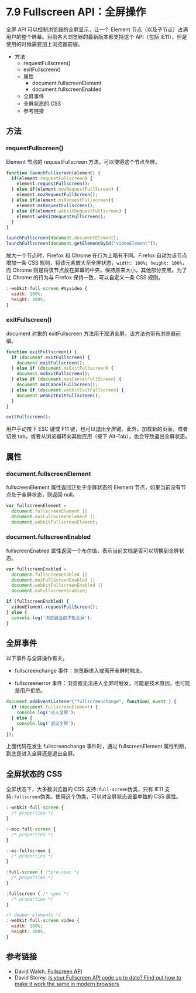 # 7.9 Fullscreen API：全屏操作

全屏 API 可以控制浏览器的全屏显示，让一个 Element 节点（以及子节点）占满用户的整个屏幕。目前各大浏览器的最新版本都支持这个 API（包括 IE11），但是使用的时候需要加上浏览器前缀。

*   方法
    *   requestFullscreen()
    *   exitFullscreen()
    *   属性
        *   document.fullscreenElement
        *   document.fullscreenEnabled
    *   全屏事件
    *   全屏状态的 CSS
    *   参考链接

## 方法

### requestFullscreen()

Element 节点的 requestFullscreen 方法，可以使得这个节点全屏。

```js
function launchFullscreen(element) {
  if(element.requestFullscreen) {
    element.requestFullscreen();
  } else if(element.mozRequestFullScreen) {
    element.mozRequestFullScreen();
  } else if(element.msRequestFullscreen){
    element.msRequestFullscreen();
  } else if(element.webkitRequestFullscreen) {
    element.webkitRequestFullScreen();
  }
}

launchFullscreen(document.documentElement);
launchFullscreen(document.getElementById("videoElement"));
```

放大一个节点时，Firefox 和 Chrome 在行为上略有不同。Firefox 自动为该节点增加一条 CSS 规则，将该元素放大至全屏状态，`width: 100%; height: 100%`，而 Chrome 则是将该节点放在屏幕的中央，保持原来大小，其他部分变黑。为了让 Chrome 的行为与 Firefox 保持一致，可以自定义一条 CSS 规则。

```js
:-webkit-full-screen #myvideo {
  width: 100%;
  height: 100%;
}
```

### exitFullscreen()

document 对象的 exitFullscreen 方法用于取消全屏。该方法也带有浏览器前缀。

```js
function exitFullscreen() {
  if (document.exitFullscreen) {
    document.exitFullscreen();
  } else if (document.msExitFullscreen) {
    document.msExitFullscreen();
  } else if (document.mozCancelFullScreen) {
    document.mozCancelFullScreen();
  } else if (document.webkitExitFullscreen) {
    document.webkitExitFullscreen();
  }
}

exitFullscreen();
```

用户手动按下 ESC 键或 F11 键，也可以退出全屏键。此外，加载新的页面，或者切换 tab，或者从浏览器转向其他应用（按下 Alt-Tab），也会导致退出全屏状态。

## 属性

### document.fullscreenElement

fullscreenElement 属性返回正处于全屏状态的 Element 节点，如果当前没有节点处于全屏状态，则返回 null。

```js
var fullscreenElement =
  document.fullscreenElement ||
  document.mozFullScreenElement ||
  document.webkitFullscreenElement;
```

### document.fullscreenEnabled

fullscreenEnabled 属性返回一个布尔值，表示当前文档是否可以切换到全屏状态。

```js
var fullscreenEnabled =
  document.fullscreenEnabled ||
  document.mozFullScreenEnabled ||
  document.webkitFullscreenEnabled ||
  document.msFullscreenEnabled;

if (fullscreenEnabled) {
  videoElement.requestFullScreen();
} else {
  console.log('浏览器当前不能全屏');
}
```

## 全屏事件

以下事件与全屏操作有关。

*   fullscreenchange 事件：浏览器进入或离开全屏时触发。

*   fullscreenerror 事件：浏览器无法进入全屏时触发，可能是技术原因，也可能是用户拒绝。

```js
document.addEventListener("fullscreenchange", function( event ) {
  if (document.fullscreenElement) {
    console.log('进入全屏');
  } else {
    console.log('退出全屏');
  }
});
```

上面代码在发生 fullscreenchange 事件时，通过 fullscreenElement 属性判断，到底是进入全屏还是退出全屏。

## 全屏状态的 CSS

全屏状态下，大多数浏览器的 CSS 支持`:full-screen`伪类，只有 IE11 支持`:fullscreen`伪类。使用这个伪类，可以对全屏状态设置单独的 CSS 属性。

```js
:-webkit-full-screen {
  /* properties */
}

:-moz-full-screen {
  /* properties */
}

:-ms-fullscreen {
  /* properties */
}

:full-screen { /*pre-spec */
  /* properties */
}

:fullscreen { /* spec */
  /* properties */
}

/* deeper elements */
:-webkit-full-screen video {
  width: 100%;
  height: 100%;
}
```

## 参考链接

*   David Walsh, [Fullscreen API](http://davidwalsh.name/fullscreen)
*   David Storey, [Is your Fullscreen API code up to date? Find out how to make it work the same in modern browsers](http://generatedcontent.org/post/70347573294/is-your-fullscreen-api-code-up-to-date-find-out-how-to)